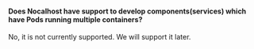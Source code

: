 #### Does Nocalhost have support to develop components(services) which have Pods running multiple containers?

No, it is not currently supported. We will support it later.

